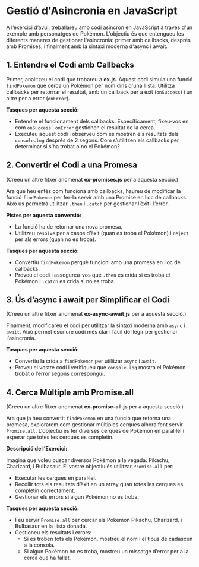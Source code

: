 # Gestió d'Asincronia en JavaScript

A l’exercici d’avui, treballareu amb codi asíncron en JavaScript a través d'un exemple amb personatges de Pokémon. L'objectiu és que entengueu les diferents maneres de gestionar l'asincronia: primer amb callbacks, després amb Promises, i finalment amb la sintaxi moderna d'async i await.

## 1. Entendre el Codi amb Callbacks

Primer, analitzeu el codi que trobareu a **ex.js**. Aquest codi simula una funció `findPokemon` que cerca un Pokémon per nom dins d'una llista. Utilitza callbacks per retornar el resultat, amb un callback per a èxit (`onSuccess`) i un altre per a error (`onError`).

**Tasques per aquesta secció:**

- Entendre el funcionament dels callbacks. Específicament, fixeu-vos en com `onSuccess` i `onError` gestionen el resultat de la cerca.
- Executeu aquest codi i observeu com es mostren els resultats dels `console.log` després de 2 segons. Com s’utilitzen els callbacks per determinar si s’ha trobat o no el Pokémon?

## 2. Convertir el Codi a una Promesa

(Creeu un altre fitxer anomenat **ex-promises.js** per a aquesta secció.)

Ara que heu entès com funciona amb callbacks, haureu de modificar la funció `findPokemon` per fer-la servir amb una Promise en lloc de callbacks. Això us permetrà utilitzar `.then` i `.catch` per gestionar l’èxit i l’error.

**Pistes per aquesta conversió:**

- La funció ha de retornar una nova promesa.
- Utilitzeu `resolve` per a casos d’èxit (quan es troba el Pokémon) i `reject` per als errors (quan no es troba).

**Tasques per aquesta secció:**

- Convertiu `findPokemon` perquè funcioni amb una promesa en lloc de callbacks.
- Proveu el codi i assegureu-vos que `.then` es crida si es troba el Pokémon i `.catch` es crida si no es troba.

## 3. Ús d’async i await per Simplificar el Codi

(Creeu un altre fitxer anomenat **ex-async-await.js** per a aquesta secció.)

Finalment, modificareu el codi per utilitzar la sintaxi moderna amb `async` i `await`. Això permet escriure codi més clar i fàcil de llegir per gestionar l'asincronia.

**Tasques per aquesta secció:**

- Convertiu la crida a `findPokemon` per utilitzar `async` i `await`.
- Proveu el vostre codi i verifiqueu que `console.log` mostra el Pokémon trobat o l’error segons correspongui.

## 4. Cerca Múltiple amb Promise.all

(Creeu un altre fitxer anomenat **ex-promise-all.js** per a aquesta secció.)

Ara que ja heu convertit `findPokemon` en una funció que retorna una promesa, explorarem com gestionar múltiples cerques alhora fent servir `Promise.all`. L'objectiu és fer diverses cerques de Pokémon en paral·lel i esperar que totes les cerques es completin.

**Descripció de l’Exercici:**

Imagina que voleu buscar diversos Pokémon a la vegada: Pikachu, Charizard, i Bulbasaur. El vostre objectiu és utilitzar `Promise.all` per:

- Executar les cerques en paral·lel.
- Recollir tots els resultats d’èxit en un array quan totes les cerques es completin correctament.
- Gestionar els errors si algun Pokémon no es troba.

**Tasques per aquesta secció:**

- Feu servir `Promise.all` per cercar els Pokémon Pikachu, Charizard, i Bulbasaur en la llista donada.
- Gestioneu els resultats i errors:
    - Si es troben tots els Pokémon, mostreu el nom i el tipus de cadascun a la consola.
    - Si algun Pokémon no es troba, mostreu un missatge d’error per a la cerca que ha fallat.